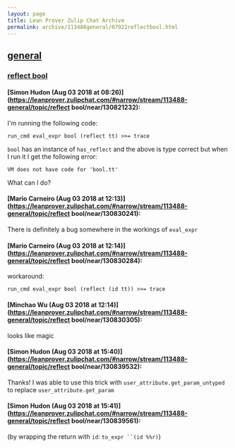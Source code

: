 ```yaml
---
layout: page
title: Lean Prover Zulip Chat Archive 
permalink: archive/113488general/07922reflectbool.html
---
```


## [general](index.html)
### [reflect bool](07922reflectbool.html)

#### [Simon Hudon (Aug 03 2018 at 08:26)](https://leanprover.zulipchat.com/#narrow/stream/113488-general/topic/reflect bool/near/130821232):
I'm running the following code:

```lean
run_cmd eval_expr bool (reflect tt) >>= trace
```

`bool` has an instance of `has_reflect` and the above is type correct but when I run it I get the following error:

```
VM does not have code for 'bool.tt'
```

What can I do?

#### [Mario Carneiro (Aug 03 2018 at 12:13)](https://leanprover.zulipchat.com/#narrow/stream/113488-general/topic/reflect bool/near/130830241):
There is definitely a bug somewhere in the workings of `eval_expr`

#### [Mario Carneiro (Aug 03 2018 at 12:14)](https://leanprover.zulipchat.com/#narrow/stream/113488-general/topic/reflect bool/near/130830284):
workaround:
```
run_cmd eval_expr bool (reflect (id tt)) >>= trace
```

#### [Minchao Wu (Aug 03 2018 at 12:14)](https://leanprover.zulipchat.com/#narrow/stream/113488-general/topic/reflect bool/near/130830305):
looks like magic

#### [Simon Hudon (Aug 03 2018 at 15:40)](https://leanprover.zulipchat.com/#narrow/stream/113488-general/topic/reflect bool/near/130839532):
Thanks! I was able to use this trick with `user_attribute.get_param_untyped` to replace `user_attribute.get_param`

#### [Simon Hudon (Aug 03 2018 at 15:41)](https://leanprover.zulipchat.com/#narrow/stream/113488-general/topic/reflect bool/near/130839561):
(by wrapping the return with `id`: ```to_expr ``(id %%r)```)

